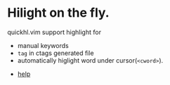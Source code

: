 # Hilight on the fly.
quickhl.vim support highlight for
* manual keywords
* `tag` in ctags generated file
* automatically higlight word under cursor(`<cword>`).
  
<!-- ![Example](https://github.com/t9md/t9md/blob/master/img/vim-quickhl_anime.gif?raw=true) -->
* [help](https://github.com/t9md/vim-quickhl/blob/master/doc/quickhl.txt)
